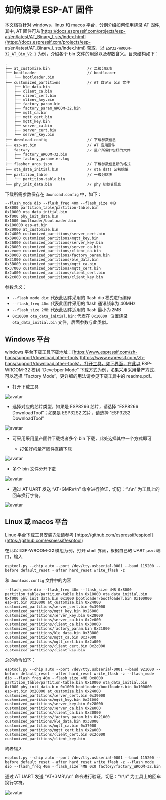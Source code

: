 如何烧录 ESP-AT 固件
=================

本文档将针对 windows、linux 和 macos 平台，分别介绍如何使用烧录 AT 固件, 其中, AT 固件可从[https://docs.espressif.com/projects/esp-at/en/latest/AT_Binary_Lists/index.html](https://docs.espressif.com/projects/esp-at/en/latest/AT_Binary_Lists/index.html) 获取，以 `ESP32-WROOM-32_AT_Bin_V2.1` 为例，介绍各个 bin 文件的用途以及参数含义。目录结构如下：

```
.
├── at_customize.bin                 // 二级分区表
├── bootloader                       // bootloader
│   └── bootloader.bin
├── customized_partitions            // AT 自定义 bin 文件
│   ├── ble_data.bin
│   ├── client_ca.bin
│   ├── client_cert.bin
│   ├── client_key.bin
│   ├── factory_param.bin
│   ├── factory_param_WROOM-32.bin
│   ├── mqtt_ca.bin
│   ├── mqtt_cert.bin
│   ├── mqtt_key.bin
│   ├── server_ca.bin
│   ├── server_cert.bin
│   └── server_key.bin
├── download.config                  // 下载参数信息
├── esp-at.bin                       // AT 应用固件
├── factory                          // 量产所需打包好的文件
│   ├── factory_WROOM-32.bin
│   └── factory_parameter.log
├── flasher_args.json                // 下载参数信息新的格式
├── ota_data_initial.bin             // ota data 区初始值
├── partition_table                  // 一级分区表
│   └── partition-table.bin
└── phy_init_data.bin                // phy 初始值信息
```

下载所需参数保存在 `download.config` 中，如下：

```
--flash_mode dio --flash_freq 40m --flash_size 4MB
0x8000 partition_table/partition-table.bin
0x10000 ota_data_initial.bin
0xf000 phy_init_data.bin
0x1000 bootloader/bootloader.bin
0x100000 esp-at.bin
0x20000 at_customize.bin
0x24000 customized_partitions/server_cert.bin
0x39000 customized_partitions/mqtt_key.bin
0x26000 customized_partitions/server_key.bin
0x28000 customized_partitions/server_ca.bin
0x2e000 customized_partitions/client_ca.bin
0x30000 customized_partitions/factory_param.bin
0x21000 customized_partitions/ble_data.bin
0x3B000 customized_partitions/mqtt_ca.bin
0x37000 customized_partitions/mqtt_cert.bin
0x2a000 customized_partitions/client_cert.bin
0x2c000 customized_partitions/client_key.bin
```
参数含义：  

- `--flash_mode dio`: 代表此固件采用的 flash dio 模式进行编译
- `--flash_freq 40m`: 代表此固件采用的 flash 通讯频率为 40MHz
- `--flash_size 2MB`: 代表此固件适用的 flash 最小为 2MB 
- `0x10000 ota_data_initial.bin`: 代表在 `0x10000 ` 位置烧录 `ota_data_initial.bin` 文件，后面参数与此类似。

## Windows 平台

windows 平台下载工具下载地址：[https://www.espressif.com/zh-hans/support/download/other-tools](https://www.espressif.com/zh-hans/support/download/other-tools)，打开工具，如下界面，在此以 ESP-WROOM-32 模组 “Developer Mode” 下载方式为例，如果采用采用量产方式，可以选择 “Factory Mode”，更详细的用法请参见下载工具中的 readme.pdf。

- 打开下载工具

![avatar](../../_static/Download_tool.png)

- 选择对应的芯片类型，如果是 ESP8266 芯片，请选择 “ESP8266 DownloadTool”；如果是 ESP32S2 芯片，请选择 “ESP32S2 DownloadTool”

![avatar](../../_static/esp32_wroom32_download_select.png)

- 可采用采用量产固件下载或者多个 bin 下载，此处选择其中一个方式即可

  - 打包好的量产固件直接下载

![avatar](../../_static/esp32_wroom32_download.png)

  - 多个 bin 文件分开下载

![avatar](../../_static/esp32_wroom32_download_multi_bin.png)

- 通过 AT UART 发送 “AT+GMR\r\n” 命令进行验证，切记：“\r\n” 为工具上的回车换行字符。

![avatar](../../_static/esp32_wroom32_version.png)


## Linux 或 macos 平台

Linux 平台下载工具安装方法请参考 [https://github.com/espressif/esptool](https://github.com/espressif/esptool)

在此以 ESP-WROOM-32 模组为例，打开 shell 界面，根据自己的 UART port 端口，输入

```
esptool.py --chip auto --port /dev/tty.usbserial-0001 --baud 115200 --before default_reset --after hard_reset write_flash -z 
```

和 `download.config` 文件中的内容

```
--flash_mode dio --flash_freq 40m --flash_size 4MB 0x8000 partition_table/partition-table.bin 0x10000 ota_data_initial.bin 0xf000 phy_init_data.bin 0x1000 bootloader/bootloader.bin 0x100000 esp-at.bin 0x20000 at_customize.bin 0x24000 customized_partitions/server_cert.bin 0x39000 customized_partitions/mqtt_key.bin 0x26000 customized_partitions/server_key.bin 0x28000 customized_partitions/server_ca.bin 0x2e000 customized_partitions/client_ca.bin 0x30000 customized_partitions/factory_param.bin 0x21000 customized_partitions/ble_data.bin 0x3B000 customized_partitions/mqtt_ca.bin 0x37000 customized_partitions/mqtt_cert.bin 0x2a000 customized_partitions/client_cert.bin 0x2c000 customized_partitions/client_key.bin
```

总的命令如下：

```
esptool.py --chip auto --port /dev/tty.usbserial-0001 --baud 921600 --before default_reset --after hard_reset write_flash -z --flash_mode dio --flash_freq 40m --flash_size 4MB 0x8000 partition_table/partition-table.bin 0x10000 ota_data_initial.bin 0xf000 phy_init_data.bin 0x1000 bootloader/bootloader.bin 0x100000 esp-at.bin 0x20000 at_customize.bin 0x24000 customized_partitions/server_cert.bin 0x39000 customized_partitions/mqtt_key.bin 0x26000 customized_partitions/server_key.bin 0x28000 customized_partitions/server_ca.bin 0x2e000 customized_partitions/client_ca.bin 0x30000 customized_partitions/factory_param.bin 0x21000 customized_partitions/ble_data.bin 0x3B000 customized_partitions/mqtt_ca.bin 0x37000 customized_partitions/mqtt_cert.bin 0x2a000 customized_partitions/client_cert.bin 0x2c000 customized_partitions/client_key.bin
```

或者输入

```
esptool.py --chip auto --port /dev/tty.usbserial-0001 --baud 115200 --before default_reset --after hard_reset write_flash -z --flash_mode dio --flash_freq 40m --flash_size 4MB 0x0 factory/factory_WROOM-32.bin
```

通过 AT UART 发送 “AT+GMR\r\n” 命令进行验证，切记：“\r\n” 为工具上的回车换行字符。

![avatar](../../_static/esp32_wroom32_version.png)